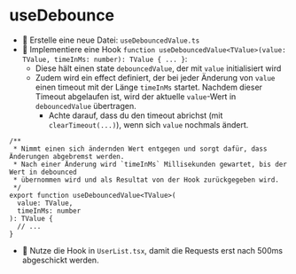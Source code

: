 # useDebounce

- 🧭 Erstelle eine neue Datei: `useDebouncedValue.ts`
- 💪 Implementiere eine Hook `function useDebouncedValue<TValue>(value: TValue, timeInMs: number): TValue { ... }`:
  - Diese hält einen state `debouncedValue`, der mit `value` initialisiert wird
  - Zudem wird ein effect definiert, der bei jeder Änderung von `value` einen timeout mit der Länge `timeInMs` startet. Nachdem dieser Timeout abgelaufen ist, wird der aktuelle `value`-Wert in `debouncedValue` übertragen.
    - Achte darauf, dass du den timeout abrichst (mit `clearTimeout(...)`), wenn sich `value` nochmals ändert.

```tsx
/**
 * Nimmt einen sich ändernden Wert entgegen und sorgt dafür, dass Änderungen abgebremst werden.
 * Nach einer Änderung wird `timeInMs` Millisekunden gewartet, bis der Wert in debounced
 * übernommen wird und als Resultat von der Hook zurückgegeben wird.
 */
export function useDebouncedValue<TValue>(
  value: TValue,
  timeInMs: number
): TValue {
  // ...
}
```

- 💪 Nutze die Hook in `UserList.tsx`, damit die Requests erst nach 500ms abgeschickt werden.
